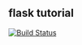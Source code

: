 ## flask tutorial

[![Build Status](https://travis-ci.org/jreiher2003/flask-heroku.svg)](https://travis-ci.org/jreiher2003/flask-heroku)